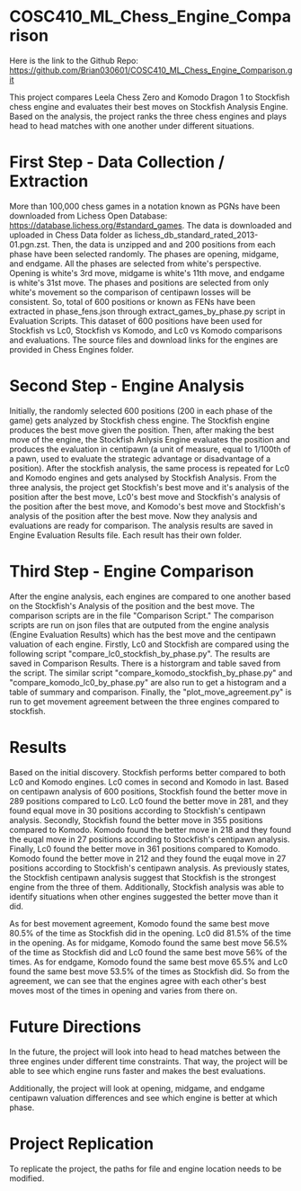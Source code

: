 # COSC410_ML_Chess_Engine_Comparison

Here is the link to the Github Repo: https://github.com/Brian030601/COSC410_ML_Chess_Engine_Comparison.git

This project compares Leela Chess Zero and Komodo Dragon 1 to Stockfish chess engine and evaluates their  best moves on Stockfish Analysis Engine. Based on the analysis, the project ranks the three chess engines and plays head to head matches with one another under different situations. 

# First Step - Data Collection / Extraction

More than 100,000 chess games in a notation known as PGNs have been downloaded from Lichess Open Database: https://database.lichess.org/#standard_games. The data is downloaded and uploaded in Chess Data folder as lichess_db_standard_rated_2013-01.pgn.zst. Then, the data is unzipped and and 200 positions from each phase have been selected randomly. The phases are opening, midgame, and endgame. All the phases are selected from white's perspective. Opening is white's 3rd move, midgame is white's 11th move, and endgame is white's 31st move. The phases and positions are selected from only white's movement so the comparison of centipawn losses will be consistent. So, total of 600 positions or known as FENs have been extracted in phase_fens.json through extract_games_by_phase.py script in Evaluation Scripts.  This dataset of 600 positions have been used for Stockfish vs Lc0, Stockfish vs Komodo, and Lc0 vs Komodo comparisons and evaluations. The source files and download links for the engines are provided in Chess Engines folder.

# Second Step - Engine Analysis

Initially, the randomly selected 600 positions (200 in each phase of the game) gets analyzed by Stockfish chess engine.  The Stockfish engine produces the best move given the position. Then, after making the best move of the engine, the Stockfish Anlysis Engine evaluates the position and produces the evaluation in centipawn (a unit of measure, equal to 1/100th of a pawn, used to evaluate the strategic advantage or disadvantage of a position). After the stockfish analysis, the same process is repeated for Lc0 and Komodo engines and gets analysed by Stockfish Analysis. From the three analysis, the project get Stockfish's best move and it's analysis of the position after the best move, Lc0's best move and Stockfish's analysis of the position after the best move, and Komodo's best move and Stockfish's analysis of the position after the best move. Now they analysis and evaluations are ready for comparison. The analysis results are saved in Engine Evaluation Results file. Each result has their own folder.

# Third Step - Engine Comparison

After the engine analysis, each engines are compared to one another based on the Stockfish's Analysis of the position and the best move. The comparison scripts are in the file "Comparison Script." The comparison scripts are run on json files that are outputed from the engine analysis (Engine Evaluation Results) which has the best move and the centipawn valuation of each engine. Firstly, Lc0 and Stockfish are compared using the following script "compare_lc0_stockfish_by_phase.py". The results are saved in Comparison Results. There is a historgram and table saved from the script. The similar script "compare_komodo_stockfish_by_phase.py" and "compare_komodo_lc0_by_phase.py" are also run to get a histogram and a table of summary and comparison. Finally, the "plot_move_agreement.py" is run to get movement agreement between the three engines compared to stockfish. 

# Results

Based on the initial discovery. Stockfish performs better compared to both Lc0 and Komodo engines. Lc0 comes in second and Komodo in last. Based on centipawn analysis of 600 positions, Stockfish found the better move in 289 positions compared to Lc0. Lc0 found the better move in 281, and they found equal move in 30 positions according to Stockfish's centipawn analysis. Secondly, Stockfish found the better move in 355 positions compared to Komodo. Komodo found the better move in 218 and they found the euqal move in 27 positions according to Stockfish's centipawn analysis. Finally, Lc0 found the better move in 361 positions compared to Komodo. Komodo found the better move in 212 and they found the euqal move in 27 positions according to Stockfish's centipawn analysis. As previously states, the Stockfish centipawn analysis suggest that Stockfish is the strongest engine from the three of them. Additionally, Stockfish analysis was able to identify situations when other engines suggested the better move than it did. 

As for best movement agreement, Komodo found the same best move 80.5% of the time as Stockfish did in the opening. Lc0 did 81.5% of the time in the opening. As for midgame, Komodo found the same best move 56.5% of the time as Stockfish did and Lc0 found the same best move 56% of the times. As for endgame, Komodo found the same best move 65.5% and Lc0 found the same best move 53.5% of the times as Stockfish did. So from the agreement, we can see that the engines agree with each other's best moves most of the times in opening and varies from there on. 

# Future Directions

In the future, the project will look into head to head matches between the three engines under different time constraints. That way, the project will be able to see which engine runs faster and makes the best evaluations. 

Additionally, the project will look at opening, midgame, and endgame centipawn valuation differences and see which engine is better at which phase. 

# Project Replication

To replicate the project, the paths for file and engine location needs to be modified.